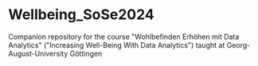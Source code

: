# Wellbeing_SoSe2024
Companion repository for the course "Wohlbefinden Erhöhen mit Data Analytics" ("Increasing Well-Being With Data Analytics") taught at Georg-August-University Göttingen
